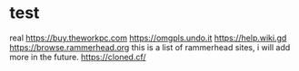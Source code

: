 # test
real https://buy.theworkpc.com https://omgpls.undo.it https://help.wiki.gd https://browse.rammerhead.org
this is a list of rammerhead sites, i will add more in the future. 
https://cloned.cf/
